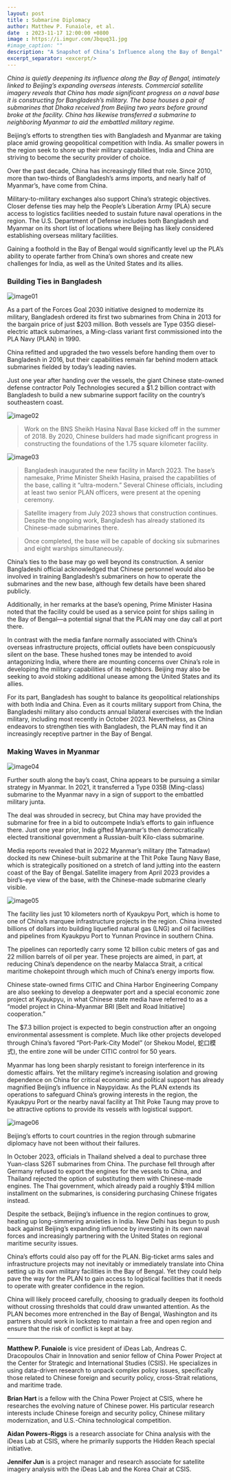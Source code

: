```yaml
---
layout: post
title : Submarine Diplomacy
author: Matthew P. Funaiole, et al.
date  : 2023-11-17 12:00:00 +0800
image : https://i.imgur.com/Jbquq31.jpg
#image_caption: ""
description: "A Snapshot of China’s Influence along the Bay of Bengal"
excerpt_separator: <excerpt/>
---
```


_China is quietly deepening its influence along the Bay of Bengal, intimately linked to Beijing’s expanding overseas interests. Commercial satellite imagery reveals that China has made significant progress on a naval base it is constructing for Bangladesh’s military. The base houses a pair of submarines that Dhaka received from Beijing two years before ground broke at the facility. China has likewise transferred a submarine to neighboring Myanmar to aid the embattled military regime._

<excerpt/>

Beijing’s efforts to strengthen ties with Bangladesh and Myanmar are taking place amid growing geopolitical competition with India. As smaller powers in the region seek to shore up their military capabilities, India and China are striving to become the security provider of choice.

Over the past decade, China has increasingly filled that role. Since 2010, more than two-thirds of Bangladesh’s arms imports, and nearly half of Myanmar’s, have come from China.

Military-to-military exchanges also support China’s strategic objectives. Closer defense ties may help the People’s Liberation Army (PLA) secure access to logistics facilities needed to sustain future naval operations in the region. The U.S. Department of Defense includes both Bangladesh and Myanmar on its short list of locations where Beijing has likely considered establishing overseas military facilities.

Gaining a foothold in the Bay of Bengal would significantly level up the PLA’s ability to operate farther from China’s own shores and create new challenges for India, as well as the United States and its allies.


### Building Ties in Bangladesh

![image01](https://i.imgur.com/wNb0mLm.png)

As a part of the Forces Goal 2030 initiative designed to modernize its military, Bangladesh ordered its first two submarines from China in 2013 for the bargain price of just $203 million. Both vessels are Type 035G diesel-electric attack submarines, a Ming-class variant first commissioned into the PLA Navy (PLAN) in 1990.

China refitted and upgraded the two vessels before handing them over to Bangladesh in 2016, but their capabilities remain far behind modern attack submarines fielded by today’s leading navies.

Just one year after handing over the vessels, the giant Chinese state-owned defense contractor Poly Technologies secured a $1.2 billion contract with Bangladesh to build a new submarine support facility on the country’s southeastern coast.

![image02](https://i.imgur.com/xw4vYiA.jpg)

> Work on the BNS Sheikh Hasina Naval Base kicked off in the summer of 2018. By 2020, Chinese builders had made significant progress in constructing the foundations of the 1.75 square kilometer facility.

![image03](https://i.imgur.com/IQCdJNm.jpg)

> Bangladesh inaugurated the new facility in March 2023. The base’s namesake, Prime Minister Sheikh Hasina, praised the capabilities of the base, calling it “ultra-modern.” Several Chinese officials, including at least two senior PLAN officers, were present at the opening ceremony.

> Satellite imagery from July 2023 shows that construction continues. Despite the ongoing work, Bangladesh has already stationed its Chinese-made submarines there.

> Once completed, the base will be capable of docking six submarines and eight warships simultaneously.

China’s ties to the base may go well beyond its construction. A senior Bangladeshi official acknowledged that Chinese personnel would also be involved in training Bangladesh’s submariners on how to operate the submarines and the new base, although few details have been shared publicly.

Additionally, in her remarks at the base’s opening, Prime Minister Hasina noted that the facility could be used as a service point for ships sailing in the Bay of Bengal—a potential signal that the PLAN may one day call at port there.

In contrast with the media fanfare normally associated with China’s overseas infrastructure projects, official outlets have been conspicuously silent on the base. These hushed tones may be intended to avoid antagonizing India, where there are mounting concerns over China’s role in developing the military capabilities of its neighbors. Beijing may also be seeking to avoid stoking additional unease among the United States and its allies.

For its part, Bangladesh has sought to balance its geopolitical relationships with both India and China. Even as it courts military support from China, the Bangladeshi military also conducts annual bilateral exercises with the Indian military, including most recently in October 2023. Nevertheless, as China endeavors to strengthen ties with Bangladesh, the PLAN may find it an increasingly receptive partner in the Bay of Bengal.


### Making Waves in Myanmar

![image04](https://i.imgur.com/LdE9Kco.png)

Further south along the bay’s coast, China appears to be pursuing a similar strategy in Myanmar. In 2021, it transferred a Type 035B (Ming-class) submarine to the Myanmar navy in a sign of support to the embattled military junta.

The deal was shrouded in secrecy, but China may have provided the submarine for free in a bid to outcompete India’s efforts to gain influence there. Just one year prior, India gifted Myanmar’s then democratically elected transitional government a Russian-built Kilo-class submarine.

Media reports revealed that in 2022 Myanmar’s military (the Tatmadaw) docked its new Chinese-built submarine at the Thit Poke Taung Navy Base, which is strategically positioned on a stretch of land jutting into the eastern coast of the Bay of Bengal. Satellite imagery from April 2023 provides a bird’s-eye view of the base, with the Chinese-made submarine clearly visible.

![image05](https://i.imgur.com/VlpJuYF.jpg)

The facility lies just 10 kilometers north of Kyaukpyu Port, which is home to one of China’s marquee infrastructure projects in the region. China invested billions of dollars into building liquefied natural gas (LNG) and oil facilities and pipelines from Kyaukpyu Port to Yunnan Province in southern China.

The pipelines can reportedly carry some 12 billion cubic meters of gas and 22 million barrels of oil per year. These projects are aimed, in part, at reducing China’s dependence on the nearby Malacca Strait, a critical maritime chokepoint through which much of China’s energy imports flow.

Chinese state-owned firms CITIC and China Harbor Engineering Company are also seeking to develop a deepwater port and a special economic zone project at Kyaukpyu, in what Chinese state media have referred to as a “model project in China-Myanmar BRI [Belt and Road Initiative] cooperation.”

The $7.3 billion project is expected to begin construction after an ongoing environmental assessment is complete. Much like other projects developed through China’s favored “Port-Park-City Model” (or Shekou Model, 蛇口模式), the entire zone will be under CITIC control for 50 years.

Myanmar has long been sharply resistant to foreign interference in its domestic affairs. Yet the military regime’s increasing isolation and growing dependence on China for critical economic and political support has already magnified Beijing’s influence in Naypyidaw. As the PLAN extends its operations to safeguard China’s growing interests in the region, the Kyaukpyu Port or the nearby naval facility at Thit Poke Taung may prove to be attractive options to provide its vessels with logistical support.

![image06](https://i.imgur.com/Fosgug5.jpg)

Beijing’s efforts to court countries in the region through submarine diplomacy have not been without their failures.

In October 2023, officials in Thailand shelved a deal to purchase three Yuan-class S26T submarines from China. The purchase fell through after Germany refused to export the engines for the vessels to China, and Thailand rejected the option of substituting them with Chinese-made engines. The Thai government, which already paid a roughly $194 million installment on the submarines, is considering purchasing Chinese frigates instead.

Despite the setback, Beijing’s influence in the region continues to grow, heating up long-simmering anxieties in India. New Delhi has begun to push back against Beijing’s expanding influence by investing in its own naval forces and increasingly partnering with the United States on regional maritime security issues.

China’s efforts could also pay off for the PLAN. Big-ticket arms sales and infrastructure projects may not inevitably or immediately translate into China setting up its own military facilities in the Bay of Bengal. Yet they could help pave the way for the PLAN to gain access to logistical facilities that it needs to operate with greater confidence in the region.

China will likely proceed carefully, choosing to gradually deepen its foothold without crossing thresholds that could draw unwanted attention. As the PLAN becomes more entrenched in the Bay of Bengal, Washington and its partners should work in lockstep to maintain a free and open region and ensure that the risk of conflict is kept at bay.

---

__Matthew P. Funaiole__ is vice president of iDeas Lab, Andreas C. Dracopoulos Chair in Innovation and senior fellow of China Power Project at the Center for Strategic and International Studies (CSIS). He specializes in using data-driven research to unpack complex policy issues, specifically those related to Chinese foreign and security policy, cross-Strait relations, and maritime trade.

__Brian Hart__ is a fellow with the China Power Project at CSIS, where he researches the evolving nature of Chinese power. His particular research interests include Chinese foreign and security policy, Chinese military modernization, and U.S.-China technological competition.

__Aidan Powers-Riggs__ is a research associate for China analysis with the iDeas Lab at CSIS, where he primarily supports the Hidden Reach special initiative.

__Jennifer Jun__ is a project manager and research associate for satellite imagery analysis with the iDeas Lab and the Korea Chair at CSIS.
